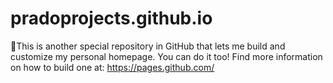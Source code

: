 # pradoprojects.github.io

🏡This is another special repository in GitHub that lets me build and customize my personal homepage. You can do it too! Find more information on how to build one at: https://pages.github.com/
